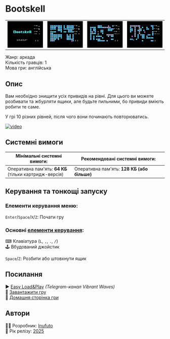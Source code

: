 # Bootskell

| | | | |
| --- | --- | --- | --- |
|![screen1](screenshots/scrn_bootskell_01.png)|![screen2](screenshots/scrn_bootskell_02.png)|![screen3](screenshots/scrn_bootskell_03.png)|![screen4](screenshots/scrn_bootskell_04.png)|

Жанр: аркада  
Кількість гравців: 1  
Мова гри: англійська  


## Опис

Вам необхідно знищити усіх привидів на рівні. Для цього ви можете розбивати та жбурляти ящики, але будьте пильними, бо привиди вміють робити те саме.  

У грі 10 різних рівней, після чого вони починають повторюватись.

[![video](https://img.youtube.com/vi/swe_2sHXNDA/0.jpg)](https://www.youtube.com/watch?v=swe_2sHXNDA)

## Системні вимоги

|Мінімальні системні вимоги:|Рекомендовані системні вимоги:|
|---------------------------|------------------------------|
|Оперативна пам'ять: **64 КБ**<br>(тільки картридж-версія)|Оперативна пам'ять: **128 КБ (або більше)**|  

## Керування та тонкощі запуску
### Елементи керування меню:

`Enter`/`Space`/`X`/`Z`: Почати гру  

### Основні [елементи керування](../controllers.md):
⌨ Клавіатура (`L`, `,`, `.`, `/`)  
🕹 Вбудований джойстик  

`Space`/`Z`: Розбити або штовхнути ящик

## Посилання

▶ [Easy Load&Play](https://t.me/EP128k_Load_n_Play/793) *(Telegram-канал Vibrant Waves)*  
💾 [Завантажити гру]()  
🏡 [Домашня сторінка гри](http://inufuto.web.fc2.com/8bit/bootskell/#ep64)

## Автори
👨‍💻 Розробник: [Inufuto](../../community/inufuto.md)  
📅 Рік релізу: [2025](../release_years/2025.md)  
